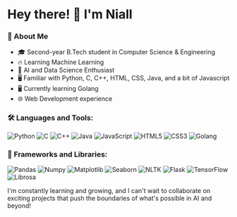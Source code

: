 # Hey there! 👋 I'm Niall

### 🚀 About Me
- 🎓 Second-year B.Tech student in Computer Science & Engineering
- 🔥 Learning Machine Learning
- 🤖 AI and Data Science Enthusiast
- 🖥️ Familiar with Python, C, C++, HTML, CSS, Java, and a bit of Javascript
- 🖥️ Currently learning Golang
- 🌐 Web Development experience

### 🛠️ Languages and Tools:
<p>
  <img alt="Python" src="https://img.shields.io/badge/-Python-blue?style=for-the-badge&logo=python&logoColor=white"/>
  <img alt="C" src="https://img.shields.io/badge/-C-A8B9CC?style=for-the-badge&logo=c&logoColor=white"/>
  <img alt="C++" src="https://img.shields.io/badge/-C++-00599C?style=for-the-badge&logo=cplusplus&logoColor=white"/>
  <img alt="Java" src="https://img.shields.io/badge/-Java-007396?style=for-the-badge&logo=java&logoColor=white"/>
  <img alt="JavaScript" src="https://img.shields.io/badge/-JavaScript-F7DF1E?style=for-the-badge&logo=javascript&logoColor=black"/>
  <img alt="HTML5" src="https://img.shields.io/badge/-HTML-E34F26?style=for-the-badge&logo=html5&logoColor=white"/>
  <img alt="CSS3" src="https://img.shields.io/badge/-CSS-1572B6?style=for-the-badge&logo=css3&logoColor=white"/>
  <img alt="Golang" src="https://img.shields.io/badge/-Golang-00ADD8?style=for-the-badge&logo=go&logoColor=white"/>
</p>

### 🧠 Frameworks and Libraries:
<p>
  <img alt="Pandas" src="https://img.shields.io/badge/-Pandas-150458?style=for-the-badge&logo=pandas&logoColor=white"/>
  <img alt="Numpy" src="https://img.shields.io/badge/-Numpy-013243?style=for-the-badge&logo=numpy&logoColor=white"/>
  <img alt="Matplotlib" src="https://img.shields.io/badge/-Matplotlib-019899?style=for-the-badge&logo=matplotlib&logoColor=white"/>
  <img alt="Seaborn" src="https://img.shields.io/badge/-Seaborn-2E86C1?style=for-the-badge&logoColor=white"/>
  <img alt="NLTK" src="https://img.shields.io/badge/-NLTK-1DA1F2?style=for-the-badge&logoColor=white"/>
  <img alt="Flask" src="https://img.shields.io/badge/-Flask-000000?style=for-the-badge&logo=flask&logoColor=white"/>
  <img alt="TensorFlow" src="https://img.shields.io/badge/-TensorFlow-FF6F00?style=for-the-badge&logo=tensorflow&logoColor=white"/>
  <img alt="Librosa" src="https://img.shields.io/badge/-Librosa-F39C12?style=for-the-badge&logoColor=white"/>
</p>

I'm constantly learning and growing, and I can't wait to collaborate on exciting projects that push the boundaries of what's possible in AI and beyond!
